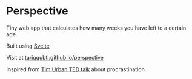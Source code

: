 # Perspective

Tiny web app that calculates how many weeks you have left to a certain age.

Built using [Svelte](https://svelte.dev/)

Visit at [tariqqubti.github.io/perspective](https://tariqqubti.github.io/perspective/)

Inspired from [Tim Urban TED talk](https://www.youtube.com/watch?v=arj7oStGLkU) about procrastination.
